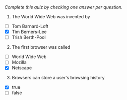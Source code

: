 *Complete this quiz by checking one answer per question.*

1. The World Wide Web was invented by

- [ ] Tom Barnard-Loft
- [x] Tim Berners-Lee
- [ ] Trish Berth-Pool

2. The first browser was called

- [ ] World Wide Web
- [ ] Mozilla
- [x] Netscape

3. Browsers can store a user's browsing history

- [x] true
- [ ] false

